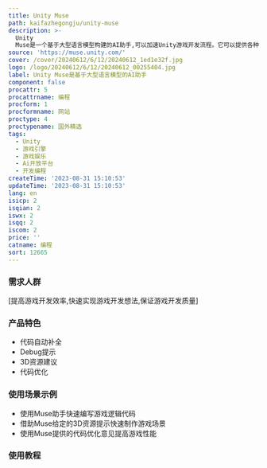 ```yaml
---
title: Unity Muse
path: kaifazhegongju/unity-muse
description: >-
  Unity
  Muse是一个基于大型语言模型构建的AI助手,可以加速Unity游戏开发流程。它可以提供各种Unity相关资源和建议,帮助开发者提高工作效率。主要功能包括:代码自动补全、Debug提示、3D资源建议、代码优化等,涵盖游戏开发的多个方面。Muse使开发者可以更快地实现想法,同时保持高质量。它是Unity推出的重要新产品之一,属于生产力和编程类SaaS服务。
source: 'https://muse.unity.com/'
cover: /cover/20240612/6/12/20240612_1ed1e32f.jpg
logo: /logo/20240612/6/12/20240612_00255404.jpg
label: Unity Muse是基于大型语言模型的AI助手
component: false
procattr: 5
procattrname: 编程
procform: 1
procformname: 网站
proctype: 4
proctypename: 国外精选
tags:
  - Unity
  - 游戏引擎
  - 游戏娱乐
  - Ai开放平台
  - 开发编程
createTime: '2023-08-31 15:10:53'
updateTime: '2023-08-31 15:10:53'
lang: en
isicp: 2
isqian: 2
iswx: 2
isqq: 2
iscom: 2
price: ''
catname: 编程
sort: 12665
---
```




### 需求人群
[提高游戏开发效率,快速实现游戏开发想法,保证游戏开发质量]

### 产品特色
- 代码自动补全
- Debug提示
- 3D资源建议
- 代码优化

### 使用场景示例
- 使用Muse助手快速编写游戏逻辑代码
- 借助Muse给定的3D资源提示快速制作游戏场景
- 使用Muse提供的代码优化意见提高游戏性能

### 使用教程


  

